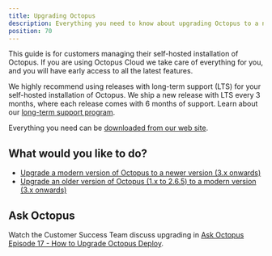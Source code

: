 ```yaml
---
title: Upgrading Octopus
description: Everything you need to know about upgrading Octopus to a newer version.
position: 70
---
```


This guide is for customers managing their self-hosted installation of Octopus. If you are using Octopus Cloud we take care of everything for you, and you will have early access to all the latest features.

We highly recommend using releases with long-term support (LTS) for your self-hosted installation of Octopus. We ship a new release with LTS every 3 months, where each release comes with 6 months of support. Learn about our [long-term support program](long-term-support.md).

Everything you need can be [downloaded from our web site](https://octopus.com/downloads).

## What would you like to do?

- [Upgrade a modern version of Octopus to a newer version (3.x onwards)](guide/index.md)
- [Upgrade an older version of Octopus (1.x to 2.6.5) to a modern version (3.x onwards)](legacy/index.md)

## Ask Octopus

Watch the Customer Success Team discuss upgrading in [Ask Octopus Episode 17 - How to Upgrade Octopus Deploy](https://www.youtube.com/watch?v=TuIw8RkYo9c&amp=&index=17).
